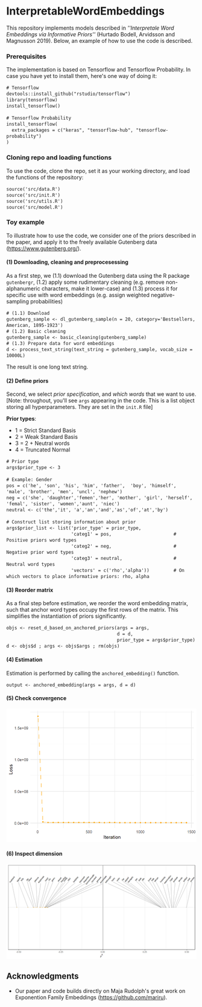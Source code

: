 # InterpretableWordEmbeddings

This repository implements models described in *''Interpretale Word Embeddings via Informative Priors''* (Hurtado Bodell, Arvidsson and Magnusson 2019). Below, an example of how to use the code is described.  

<!--
## Example
For illustrative purposes, this page provides an instructive example of how can use the code. -->

### Prerequisites

The implementation is based on Tensorflow and Tensorflow Probability. In case you have yet to install them, here's one way of doing it:

```
# Tensorflow
devtools::install_github("rstudio/tensorflow")
library(tensorflow)
install_tensorflow()

# Tensorflow Probability
install_tensorflow(
  extra_packages = c("keras", "tensorflow-hub", "tensorflow-probability")
)
```

### Cloning repo and loading functions

To use the code, clone the repo, set it as your working directory, and load the functions of the repository:

```
source('src/data.R')
source('src/init.R')
source('src/utils.R')
source('src/model.R')
```

### Toy example

To illustrate how to use the code, we consider one of the priors described in the paper, and apply it to the freely available Gutenberg data (https://www.gutenberg.org/).

#### (1) Downloading, cleaning and preprocesessing

As a first step, we (1.1) download the Gutenberg data using the R package ```gutenbergr```, (1.2) apply some rudimentary cleaning (e.g. remove non-alphanumeric characters, make it lower-case) and (1.3) process it for specific use with word embeddings (e.g. assign weighted negative-sampling probabilities)

```
# (1.1) Download
gutenberg_sample <- dl_gutenberg_sample(n = 20, category='Bestsellers, American, 1895-1923')
# (1.2) Basic cleaning
gutenberg_sample <- basic_cleaning(gutenberg_sample)
# (1.3) Prepare data for word embeddings
d <- process_text_string(text_string = gutenberg_sample, vocab_size = 10000L)
```
The result is one long text string.

#### (2) Define priors

Second, we select *prior specification*, and *which words* that we want to use. [Note: throughout, you'll see ```args``` appearing in the code. This is a list object storing all hyperparameters. They are set in the ```init.R``` file]

**Prior types**:

* 1 = Strict Standard Basis
* 2 = Weak Standard Basis
* 3 = 2 + Neutral words
* 4 = Truncated Normal

```
# Prior type
args$prior_type <- 3

# Example: Gender
pos = c('he', 'son', 'his', 'him', 'father',  'boy', 'himself', 'male', 'brother', 'men', 'uncl', 'nephew')
neg = c('she', 'daughter','femen','her', 'mother', 'girl', 'herself', 'femal', 'sister', 'women','aunt', 'niec')    
neutral <- c('the','it', 'a','an','and','as','of','at','by')

# Construct list storing information about prior
args$prior_list <- list('prior_type' = prior_type,            
                        'categ1' = pos,                       # Positive priors word types
                        'categ2' = neg,                       # Negative prior word types
                        'categ3' = neutral,                   # Neutral word types
                        'vectors' = c('rho','alpha'))         # On which vectors to place informative priors: rho, alpha         

```

#### (3) Reorder matrix

As a final step before estimation, we reorder the word embedding matrix, such that anchor word types occupy the first rows of the matrix. This simplifies the instantiation of priors significantly.

```
objs <- reset_d_based_on_anchored_priors(args = args, 
                                         d = d, 
                                         prior_type = args$prior_type)
d <- objs$d ; args <- objs$args ; rm(objs)
```


<!--
To show how the method can be used, we now consider one of the prior specifications described in the paper.
In this example, we will use Gutenberg data. Please visit XXX and download YYY. Having downloaded the files, run the following code to pre-process the data in accordance with (Hurtado Bodell, Arvidsson and Magnusson 2019): -->


#### (4) Estimation

Estimation is performed by calling the ```anchored_embedding()``` function.

```
output <- anchored_embedding(args = args, d = d)
```

#### (5) Check convergence

<!--
![](output/gutenberg_convergence.png)
-->

<img src="output/gutenberg_convergence.png"
 width="800px"/>

#### (6) Inspect dimension

<!--
![](output/gutenberg_gender_dim.png)
-->

<img src="output/gutenberg_gender_dim.png"
 width="800px"/>

## Acknowledgments

* Our paper and code builds directly on Maja Rudolph's great work on Exponention Family Embeddings (https://github.com/mariru).
